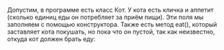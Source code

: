 Допустим, в программе есть класс Кот. У кота есть кличка и аппетит (сколько единиц еды он потребляет за приём
пищи). Эти поля мы заполняем с помощью конструктора. Также есть метод eat(), который заставляет
кота покушать, но пока что он пустой, так как неизвестно, откуда кот должен брать еду:
